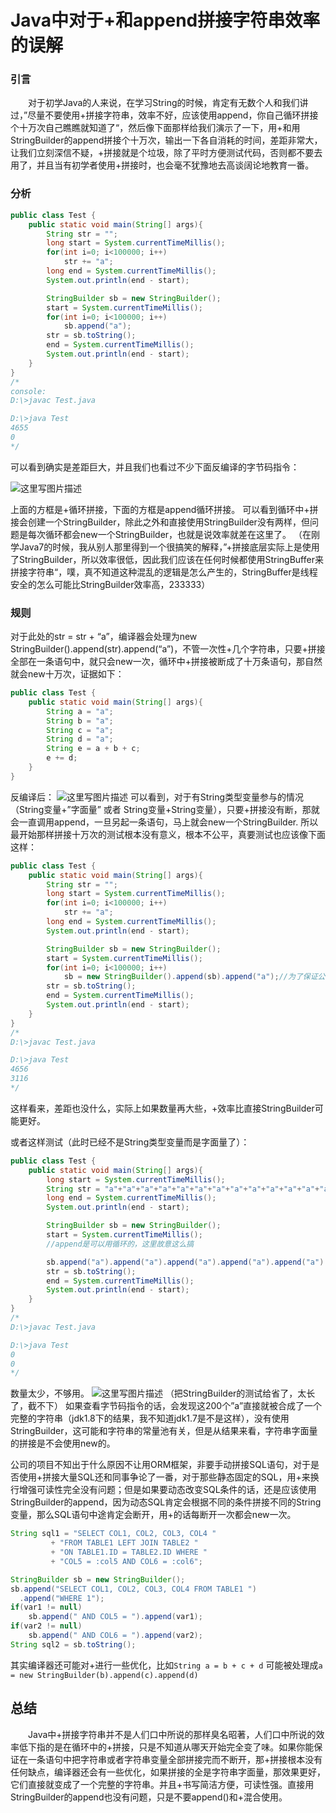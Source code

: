 # Java中对于+和append拼接字符串效率的误解

### 引言

　　对于初学Java的人来说，在学习String的时候，肯定有无数个人和我们讲过，”尽量不要使用+拼接字符串，效率不好，应该使用append，你自己循环拼接个十万次自己瞧瞧就知道了“，然后像下面那样给我们演示了一下，用+和用StringBuilder的append拼接个十万次，输出一下各自消耗的时间，差距非常大，让我们立刻深信不疑，+拼接就是个垃圾，除了平时方便测试代码，否则都不要去用了，并且当有初学者使用+拼接时，也会毫不犹豫地去高谈阔论地教育一番。

### 分析

```java
public class Test {
    public static void main(String[] args){
        String str = "";
        long start = System.currentTimeMillis();
        for(int i=0; i<100000; i++)
            str += "a";
        long end = System.currentTimeMillis();
        System.out.println(end - start);

        StringBuilder sb = new StringBuilder();
        start = System.currentTimeMillis();
        for(int i=0; i<100000; i++)
            sb.append("a");
        str = sb.toString();
        end = System.currentTimeMillis();   
        System.out.println(end - start);
    }
}
/*
console:
D:\>javac Test.java

D:\>java Test
4655
0
*/
```

可以看到确实是差距巨大，并且我们也看过不少下面反编译的字节码指令：

![这里写图片描述](https://gcore.jsdelivr.net/gh/2234416233/myImage/img/20171122165753319)

上面的方框是+循环拼接，下面的方框是append循环拼接。
可以看到循环中+拼接会创建一个StringBuilder，除此之外和直接使用StringBuilder没有两样，但问题是每次循环都会new一个StringBuilder，也就是说效率就差在这里了。
（在刚学Java7的时候，我从别人那里得到一个很搞笑的解释，”+拼接底层实际上是使用了StringBuilder，所以效率很低，因此我们应该在任何时候都使用StringBuffer来拼接字符串“，噗，真不知道这种混乱的逻辑是怎么产生的，StringBuffer是线程安全的怎么可能比StringBuilder效率高，233333）

### 规则

对于此处的str = str + “a”，编译器会处理为new StringBuilder().append(str).append(“a”)，不管一次性+几个字符串，只要+拼接全部在一条语句中，就只会new一次，循环中+拼接被断成了十万条语句，那自然就会new十万次，证据如下：

```java
public class Test {
    public static void main(String[] args){
        String a = "a";
        String b = "a";
        String c = "a";
        String d = "a";
        String e = a + b + c;
        e += d;
    }
}
```

反编译后：
![这里写图片描述](https://gcore.jsdelivr.net/gh/2234416233/myImage/img/20171122195304877)
可以看到，对于有String类型变量参与的情况（String变量+”字面量” 或者 String变量+String变量），只要+拼接没有断，那就会一直调用append，一旦另起一条语句，马上就会new一个StringBuilder.
所以最开始那样拼接十万次的测试根本没有意义，根本不公平，真要测试也应该像下面这样：

```java
public class Test {
    public static void main(String[] args){
        String str = "";
        long start = System.currentTimeMillis();
        for(int i=0; i<100000; i++)
            str += "a";
        long end = System.currentTimeMillis();
        System.out.println(end - start);

        StringBuilder sb = new StringBuilder();
        start = System.currentTimeMillis();
        for(int i=0; i<100000; i++)
            sb = new StringBuilder().append(sb).append("a");//为了保证公平，这里也要new
        str = sb.toString();
        end = System.currentTimeMillis();   
        System.out.println(end - start);
    }
}
/*
D:\>javac Test.java

D:\>java Test
4656
3116
*/
```

这样看来，差距也没什么，实际上如果数量再大些，+效率比直接StringBuilder可能更好。

或者这样测试（此时已经不是String类型变量而是字面量了）：

```java
public class Test {
    public static void main(String[] args){
        long start = System.currentTimeMillis();
        String str = "a"+"a"+"a"+"a"+"a"+"a"+"a"+"a"+"a"+"a"+"a"+"a"+"a"+"a"+"a"+"a"+"a"+"a"+"a"+"a"+"a"+"a"+"a"+"a"+"a"+"a"+"a"+"a"+"a"+"a"+"a"+"a"+"a"+"a"+"a"+"a"+"a"+"a"+"a"+"a"+"a"+"a"+"a"+"a"+"a"+"a"+"a"+"a"+"a"+"a"+"a"+"a"+"a"+"a"+"a"+"a"+"a"+"a"+"a"+"a"+"a"+"a"+"a"+"a"+"a"+"a"+"a"+"a"+"a"+"a"+"a"+"a"+"a"+"a"+"a"+"a"+"a"+"a"+"a"+"a"+"a"+"a"+"a"+"a"+"a"+"a"+"a"+"a"+"a"+"a"+"a"+"a"+"a"+"a"+"a"+"a"+"a"+"a"+"a"+"a"+"a"+"a"+"a"+"a"+"a"+"a"+"a"+"a"+"a"+"a"+"a"+"a"+"a"+"a"+"a"+"a"+"a"+"a"+"a"+"a"+"a"+"a"+"a"+"a"+"a"+"a"+"a"+"a"+"a"+"a"+"a"+"a"+"a"+"a"+"a"+"a"+"a"+"a"+"a"+"a"+"a"+"a"+"a"+"a"+"a"+"a"+"a"+"a"+"a"+"a"+"a"+"a"+"a"+"a"+"a"+"a"+"a"+"a"+"a"+"a"+"a"+"a"+"a"+"a"+"a"+"a"+"a"+"a"+"a"+"a"+"a"+"a"+"a"+"a"+"a"+"a"+"a"+"a"+"a"+"a"+"a"+"a"+"a"+"a"+"a"+"a"+"a"+"a"+"a"+"a"+"a"+"a"+"a"+"a"+"a"+"a"+"a"+"a"+"a"+"a";
        long end = System.currentTimeMillis();  
        System.out.println(end - start);

        StringBuilder sb = new StringBuilder();
        start = System.currentTimeMillis();
        //append是可以用循环的，这里故意这么搞     

        sb.append("a").append("a").append("a").append("a").append("a").append("a").append("a").append("a").append("a").append("a").append("a").append("a").append("a").append("a").append("a").append("a").append("a").append("a").append("a").append("a").append("a").append("a").append("a").append("a").append("a").append("a").append("a").append("a").append("a").append("a").append("a").append("a").append("a").append("a").append("a").append("a").append("a").append("a").append("a").append("a").append("a").append("a").append("a").append("a").append("a").append("a").append("a").append("a").append("a").append("a").append("a").append("a").append("a").append("a").append("a").append("a").append("a").append("a").append("a").append("a").append("a").append("a").append("a").append("a").append("a").append("a").append("a").append("a").append("a").append("a").append("a").append("a").append("a").append("a").append("a").append("a").append("a").append("a").append("a").append("a").append("a").append("a").append("a").append("a").append("a").append("a").append("a").append("a").append("a").append("a").append("a").append("a").append("a").append("a").append("a").append("a").append("a").append("a").append("a").append("a").append("a").append("a").append("a").append("a").append("a").append("a").append("a").append("a").append("a").append("a").append("a").append("a").append("a").append("a").append("a").append("a").append("a").append("a").append("a").append("a").append("a").append("a").append("a").append("a").append("a").append("a").append("a").append("a").append("a").append("a").append("a").append("a").append("a").append("a").append("a").append("a").append("a").append("a").append("a").append("a").append("a").append("a").append("a").append("a").append("a").append("a").append("a").append("a").append("a").append("a").append("a").append("a").append("a").append("a").append("a").append("a").append("a").append("a").append("a").append("a").append("a").append("a").append("a").append("a").append("a").append("a").append("a").append("a").append("a").append("a").append("a").append("a").append("a").append("a").append("a").append("a").append("a").append("a").append("a").append("a").append("a").append("a").append("a").append("a").append("a").append("a").append("a").append("a").append("a").append("a").append("a").append("a").append("a").append("a").append("a").append("a");
        str = sb.toString();
        end = System.currentTimeMillis();   
        System.out.println(end - start);
    }
}
/*
D:\>javac Test.java

D:\>java Test
0
0
*/
```

数量太少，不够用。
![这里写图片描述](https://gcore.jsdelivr.net/gh/2234416233/myImage/img/20171122204153118)
（把StringBuilder的测试给省了，太长了，截不下）
如果查看字节码指令的话，会发现这200个”a”直接就被合成了一个完整的字符串（jdk1.8下的结果，我不知道jdk1.7是不是这样），没有使用StringBuilder，这可能和字符串的常量池有关，但是从结果来看，字符串字面量的拼接是不会使用new的。

公司的项目不知出于什么原因不让用ORM框架，非要手动拼接SQL语句，对于是否使用+拼接大量SQL还和同事争论了一番，对于那些静态固定的SQL，用+来换行增强可读性完全没有问题；但是如果要动态改变SQL条件的话，还是应该使用StringBuilder的append，因为动态SQL肯定会根据不同的条件拼接不同的String变量，那么SQL语句中途肯定会断开，用+的话每断开一次都会new一次。

```java
String sql1 = "SELECT COL1, COL2, COL3, COL4 "
         + "FROM TABLE1 LEFT JOIN TABLE2 "
         + "ON TABLE1.ID = TABLE2.ID WHERE "
         + "COL5 = :col5 AND COL6 = :col6";

StringBuilder sb = new StringBuilder();
sb.append("SELECT COL1, COL2, COL3, COL4 FROM TABLE1 ")
  .append("WHERE 1");
if(var1 != null)
    sb.append(" AND COL5 = ").append(var1);
if(var2 != null)
    sb.append(" AND COL6 = ").append(var2);
String sql2 = sb.toString();
```

其实编译器还可能对+进行一些优化，比如`String a = b + c + d` 可能被处理成`a = new StringBuilder(b).append(c).append(d)`

## 总结

　　Java中+拼接字符串并不是人们口中所说的那样臭名昭著，人们口中所说的效率低下指的是在循环中的+拼接，只是不知道从哪天开始完全变了味。如果你能保证在一条语句中把字符串或者字符串变量全部拼接完而不断开，那+拼接根本没有任何缺点，编译器还会有一些优化，如果拼接的全是字符串字面量，那效果更好，它们直接就变成了一个完整的字符串。并且+书写简洁方便，可读性强。直接用StringBuilder的append也没有问题，只是不要append()和+混合使用。